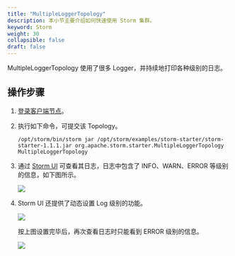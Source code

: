 ```yaml
---
title: "MultipleLoggerTopology"
description: 本小节主要介绍如何快速使用 Storm 集群。 
keyword: Storm
weight: 30
collapsible: false
draft: false
---
```


MultipleLoggerTopology 使用了很多 Logger，并持续地打印各种级别的日志。

## 操作步骤

1. [登录客户端节点](/bigdata/storm/manual/65_storm_client)。
2. 执行如下命令，可提交该 Topology。

    ```
    /opt/storm/bin/storm jar /opt/storm/examples/storm-starter/storm-starter-1.1.1.jar org.apache.storm.starter.MultipleLoggerTopology MultipleLoggerTopology
    ```

3. 通过 [Storm UI](/bigdata/storm/manual/70_storm_ui) 可查看其日志，日志中包含了 INFO、WARN、ERROR 等级别的信息，如下图所示。

    ![](../../../_images/MultipleLoggerTopology-ALL-Level.png)

4. Storm UI 还提供了动态设置 Log 级别的功能。

    ![](../../../_images/ui-set-log-level.png)

    按上图设置完毕后，再次查看日志时只能看到 ERROR 级别的信息。

    ![](../../../_images/MultipleLoggerTopology-Error-Level.png)
